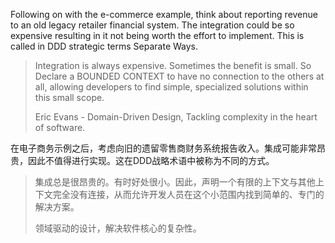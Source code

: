 Following on with the e-commerce example, think about reporting revenue to an old legacy retailer financial system. The integration could be so expensive resulting in it not being worth the effort to implement. This is called in DDD strategic terms Separate Ways.

> Integration is always expensive. Sometimes the benefit is small. So Declare a BOUNDED CONTEXT to have no connection to the others at all, allowing developers to find simple, specialized solutions within this small scope.
>
> Eric Evans - Domain-Driven Design, Tackling complexity in the heart of software.

在电子商务示例之后，考虑向旧的遗留零售商财务系统报告收入。集成可能非常昂贵，因此不值得进行实现。这在DDD战略术语中被称为不同的方式。



> 集成总是很昂贵的。有时好处很小。因此，声明一个有限的上下文与其他上下文完全没有连接，从而允许开发人员在这个小范围内找到简单的、专门的解决方案。
>
>
>
> 领域驱动的设计，解决软件核心的复杂性。



